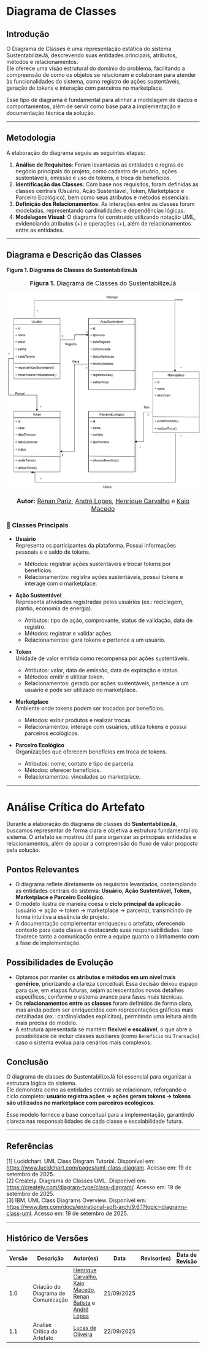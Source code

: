 # Diagrama de Classes

## Introdução
O Diagrama de Classes é uma representação estática do sistema SustentabilizeJá, descrevendo suas entidades principais, atributos, métodos e relacionamentos.  
Ele oferece uma visão estrutural do domínio do problema, facilitando a compreensão de como os objetos se relacionam e colaboram para atender às funcionalidades do sistema, como registro de ações sustentáveis, geração de tokens e interação com parceiros no marketplace.

Esse tipo de diagrama é fundamental para alinhar a modelagem de dados e comportamentos, além de servir como base para a implementação e documentação técnica da solução.

---

## Metodologia
A elaboração do diagrama seguiu as seguintes etapas:

1. **Análise de Requisitos**: Foram levantadas as entidades e regras de negócio principais do projeto, como cadastro de usuário, ações sustentáveis, emissão e uso de tokens, e troca de benefícios.
2. **Identificação das Classes**: Com base nos requisitos, foram definidas as classes centrais (Usuário, Ação Sustentável, Token, Marketplace e Parceiro Ecológico), bem como seus atributos e métodos essenciais.
3. **Definição dos Relacionamentos**: As interações entre as classes foram modeladas, representando cardinalidades e dependências lógicas.
4. **Modelagem Visual**: O diagrama foi construído utilizando notação UML, evidenciando atributos (+) e operações (+), além de relacionamentos entre as entidades.

---

## Diagrama e Descrição das Classes

**Figura 1. Diagrama de Classes do SustentabilizeJá**
<center>
<font size="3"><p style="text-align: center"><b>Figura 1.</b>  Diagrama de Classes do SustentabilizeJá </p></font>

![Diagrama de Classes](../assets/Diagrama.de.Classes.drawio.png)

<font size="3"><p style="text-align: center"><b>Autor:</b> [Renan Pariz](https://github.com/renanpariiz), [André Lopes](https://github.com/AndreLopesDeSousa), [Henrique Carvalho](https://github.com/henriquecarv3) e [Kaio Macedo](https://github.com/bigkaio) </p></font>
</center>


### 📌 Classes Principais

- **Usuário**  
  Representa os participantes da plataforma. Possui informações pessoais e o saldo de tokens.  
  - Métodos: registrar ações sustentáveis e trocar tokens por benefícios.  
  - Relacionamentos: registra ações sustentáveis, possui tokens e interage com o marketplace.

- **Ação Sustentável**  
  Representa atividades registradas pelos usuários (ex.: reciclagem, plantio, economia de energia).  
  - Atributos: tipo de ação, comprovante, status de validação, data de registro.  
  - Métodos: registrar e validar ações.  
  - Relacionamentos: gera tokens e pertence a um usuário.

- **Token**  
  Unidade de valor emitida como recompensa por ações sustentáveis.  
  - Atributos: valor, data de emissão, data de expiração e status.  
  - Métodos: emitir e utilizar token.  
  - Relacionamentos: gerado por ações sustentáveis, pertence a um usuário e pode ser utilizado no marketplace.

- **Marketplace**  
  Ambiente onde tokens podem ser trocados por benefícios.  
  - Métodos: exibir produtos e realizar trocas.  
  - Relacionamentos: interage com usuários, utiliza tokens e possui parceiros ecológicos.

- **Parceiro Ecológico**  
  Organizações que oferecem benefícios em troca de tokens.  
  - Atributos: nome, contato e tipo de parceria.  
  - Métodos: oferecer benefícios.  
  - Relacionamentos: vinculados ao marketplace.

---

# Análise Crítica do Artefato

Durante a elaboração do diagrama de classes do **SustentabilizeJá**, buscamos representar de forma clara e objetiva a estrutura fundamental do sistema. O artefato se mostrou útil para organizar as principais entidades e relacionamentos, além de apoiar a compreensão do fluxo de valor proposto pela solução.

## Pontos Relevantes
- O diagrama reflete diretamente os requisitos levantados, contemplando as entidades centrais do sistema: **Usuário, Ação Sustentável, Token, Marketplace e Parceiro Ecológico**.  
- O modelo ilustra de maneira coesa o **ciclo principal da aplicação** (usuário → ação → token → marketplace → parceiro), transmitindo de forma intuitiva a essência do projeto.  
- A documentação complementar enriqueceu o artefato, oferecendo contexto para cada classe e destacando suas responsabilidades. Isso favorece tanto a comunicação entre a equipe quanto o alinhamento com a fase de implementação.  

## Possibilidades de Evolução
- Optamos por manter os **atributos e métodos em um nível mais genérico**, priorizando a clareza conceitual. Essa decisão deixou espaço para que, em etapas futuras, sejam acrescentados novos detalhes específicos, conforme o sistema avance para fases mais técnicas.  
- Os **relacionamentos entre as classes** foram definidos de forma clara, mas ainda podem ser enriquecidos com representações gráficas mais detalhadas (ex.: cardinalidades explícitas), permitindo uma leitura ainda mais precisa do modelo.  
- A estrutura apresentada se mantém **flexível e escalável**, o que abre a possibilidade de incluir classes auxiliares (como `Benefício` ou `Transação`) caso o sistema evolua para cenários mais complexos.  

## Conclusão
O diagrama de classes do SustentabilizeJá foi essencial para organizar a estrutura lógica do sistema.  
Ele demonstra como as entidades centrais se relacionam, reforçando o ciclo completo: **usuário registra ações → ações geram tokens → tokens são utilizados no marketplace com parceiros ecológicos**.  

Esse modelo fornece a base conceitual para a implementação, garantindo clareza nas responsabilidades de cada classe e escalabilidade futura.

---

## Referências
[1] Lucidchart. UML Class Diagram Tutorial. Disponível em: https://www.lucidchart.com/pages/uml-class-diagram. Acesso em: 19 de setembro de 2025.  
[2] Creately. Diagrama de Classes UML. Disponível em: https://creately.com/diagram-type/class-diagram/. Acesso em: 19 de setembro de 2025.  
[3] IBM. UML Class Diagrams Overview. Disponível em: https://www.ibm.com/docs/en/rational-soft-arch/9.6.1?topic=diagrams-class-uml. Acesso em: 19 de setembro de 2025.  

---

## Histórico de Versões


| Versão | Descrição                            | Autor(es)                                                                                         | Data       | Revisor(es)                                                                                                 | Data de Revisão |
| ------ | ------------------------------------ | ------------------------------------------------------------------------------------------------- | ---------- | ----------------------------------------------------------------------------------------------------------- | --------- |
| 1.0    | Criação do Diagrama de Comunicação | [Henrique Carvalho](https://github.com/henriquecarv3), [Kaio Macedo](https://github.com/bigkaio), [Renan Batista](https://github.com/renanpariiz) e [André Lopes](https://github.com/AndreLopesDeSousa) | 21/09/2025 |  |  |
| 1.1    | Analise Crítica do Artefato | [Lucas de Oliveira](https://github.com/LucasOliveiraDiasMarquesFerreira)| 22/09/2025 |  |  |
